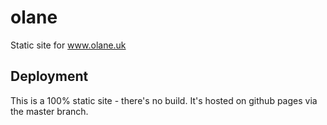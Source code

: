 # olane
Static site for www.olane.uk

## Deployment

This is a 100% static site - there's no build. It's hosted on github pages via the master branch.
